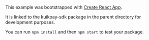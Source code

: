 This example was bootstrapped with [Create React App](https://github.com/facebook/create-react-app).

It is linked to the kuikpay-sdk package in the parent directory for development purposes.

You can run `npm install` and then `npm start` to test your package.
